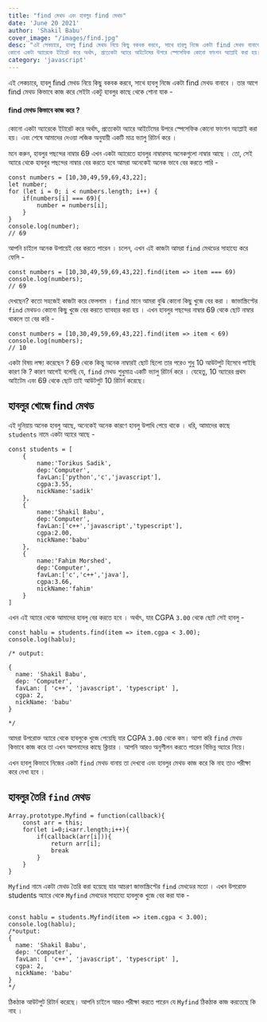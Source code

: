 ```yaml
---
title: "find মেথড এবং হাবলুর find মেথড"
date: 'June 20 2021'
author: 'Shakil Babu'
cover_image: "/images/find.jpg"
desc: "এই লেকচারে, হাবলু find মেথড নিয়ে কিছু বকবক করবে, সাথে হাবলু নিজে একটা find মেথড বানাবে । তার আগে find মেথড কিভাবে কাজ করে সেইটা একটু হাবলুর কাছে থেকে শোনা যাক - find মেথড কিভাবে কাজ করে ?
কোনো একটা অ্যারেকে ইটারেট করে অর্থাৎ, প্রত্যেকটা অ্যারে আইটেমের উপরে স্পেসেফিক কোনো ফাংশন অ্যাপ্লাই করা হয়। এবং শেষে আমাদের দেওয়া লজিক অনুযায়ী একটি মাত্র ভ্যালু রিটার্ন করে ।"
category: 'javascript'
---
```


এই লেকচারে, হাবলু find মেথড নিয়ে কিছু বকবক করবে, সাথে হাবলু নিজে একটা find মেথড বানাবে । তার আগে find মেথড কিভাবে কাজ করে সেইটা একটু হাবলুর কাছে থেকে শোনা যাক -


#### find মেথড কিভাবে কাজ করে ?
কোনো একটা অ্যারেকে ইটারেট করে অর্থাৎ, প্রত্যেকটা অ্যারে আইটেমের উপরে স্পেসেফিক কোনো ফাংশন অ্যাপ্লাই করা হয়। এবং শেষে আমাদের দেওয়া লজিক অনুযায়ী একটি মাত্র ভ্যালু রিটার্ন করে ।


মনে করুন, হাবলুর পছন্দের নাম্বার 69 এখন একটা অ্যারেতে হাবলুর নাম্বারসহ অনেকগুলো নাম্বার আছে । তো, সেই অ্যারে থেকে হাবলুর পছন্দের নাম্বার বের করতে হবে আমরা অনেকেই অনেক ভাবে বের করতে পারি - 

```
const numbers = [10,30,49,59,69,43,22];
let number;
for (let i = 0; i < numbers.length; i++) {
    if(numbers[i] === 69){
        number = numbers[i];
    } 
}
console.log(number);
// 69

```
আপনি চাইলে অনেক উপায়েই বের করতে পারেন । চলেন, এখন এই কাজটা আমরা ```find``` মেথডের সাহায্যে করে ফেলি  - 

```
const numbers = [10,30,49,59,69,43,22].find(item => item === 69)
console.log(numbers);
// 69

```
দেখছেন? কতো সহজেই কাজটা করে ফেললাম । ```find``` মানে আমরা বুঝি কোনো কিছু খুজে বের করা । জাভাস্ক্রিপ্টের ```find``` মেথডও কোনো কিছু খুজে বের করতে ব্যাবহার করা হয় । এখন হাবলুর পছন্দের নাম্বার 69 থেকে ছোট নাম্বার থাকলে তা বের করি -

```
const numbers = [10,30,49,59,69,43,22].find(item => item < 69)
console.log(numbers);
// 10

```
একটা বিষয় লক্ষ্য করেছেন ? 69 থেকে কিন্তু অনেক নাম্বারই ছোট ছিলো তার পরেও শুধু 10 আউটপুট হিসেবে পাইছি কারণ কি ? কারণ আগেই বলেছি যে, ```find```  মেথড শুধুমাত্র একটি ভ্যালু রিটার্ন করে । যেহেতু, 10 অ্যারের প্রথম আইটেম এবং 69 থেকে ছোট তাই আউটপুট 10 রিটার্ন করেছে।


## হাবলুর খোজে find মেথড
এই দুনিয়ায় অনেক হাবলু আছে, অনেকেই অনেক কারণে হাবলু উপাধি পেয়ে থাকে । ধরি, আমাদের কাছে ```students``` নামে একটা অ্যারে আছে -
```
const students = [
    {
        name:'Torikus Sadik',
        dep:'Computer',
        favLan:['python','c','javascript'],
        cgpa:3.55,
        nickName:'sadik'
    },
    {
        name:'Shakil Babu',
        dep:'Computer',
        favLan:['c++','javascript','typescript'],
        cgpa:2.00,
        nickName:'babu'
    },
    {
        name:'Fahim Morshed',
        dep:'Computer',
        favLan:['c','c++','java'],
        cgpa:3.66,
        nickName:'fahim'
    }
]

```
এখন এই অ্যারে থেকে আমাদের হাবলু বের করতে হবে । অর্থাৎ, যার CGPA ```3.00``` থেকে ছোট সেই হাবলু -
```
const hablu = students.find(item => item.cgpa < 3.00);
console.log(hablu);

/* output:

{
  name: 'Shakil Babu',
  dep: 'Computer',
  favLan: [ 'c++', 'javascript', 'typescript' ],
  cgpa: 2,
  nickName: 'babu'
}

*/

```
আমরা উপরোক্ত অ্যারে থেকে হাবলুকে খুজে পেয়েছি যার CGPA ```3.00``` থেকে কম। আশা করি ```find``` মেথড কিভাবে কাজ করে তা এখন আপনাদের কাছে ক্লিয়ার । আপনি আরও অনুশীলন করতে পারেন বিভিন্ন অ্যারে নিয়ে।

এখন হাবলু কিভাবে নিজের একটা ```find``` মেথড বানায় তা দেখবো এবং হাবলুর মেথড কাজ করে কি নাহ তাও পরীক্ষা করে দেখা হবে । 

## হাবলুর তৈরি ```find``` মেথড 

```
Array.prototype.Myfind = function(callback){
    const arr = this;
    for(let i=0;i<arr.length;i++){
        if(callback(arr[i])){
            return arr[i];
            break
        }
    }
}

```

```Myfind``` নামে একটা মেথড তৈরি করা হয়েছে যার আচরণ জাভাস্ক্রিপ্টের ```find``` মেথডের মতো । এখন উপরোক্ত students অ্যারে থেকে ```Myfind``` মেথডের সাহায্যে হাবলুকে খুজে বের করা যাক - 

```

const hablu = students.Myfind(item => item.cgpa < 3.00);
console.log(hablu);
/*output:
{
  name: 'Shakil Babu',
  dep: 'Computer',
  favLan: [ 'c++', 'javascript', 'typescript' ],
  cgpa: 2,
  nickName: 'babu'
}
*/

```

ঠিকঠাক আউটপুট রিটার্ন করেছে। আপনি চাইলে আরও পরীক্ষা করতে পারেন যে ```Myfind``` ঠিকঠাক কাজ করতেছে কি নাহ ।


